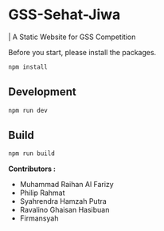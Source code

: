 # GSS-Sehat-Jiwa

| A Static Website for GSS Competition

Before you start, please install the packages.
```bash
npm install
```

## Development
```bash
npm run dev
```
## Build
```bash
npm run build
```

**Contributors :**
- Muhammad Raihan Al Farizy
- Philip Rahmat
- Syahrendra Hamzah Putra
- Ravalino Ghaisan Hasibuan
- Firmansyah
